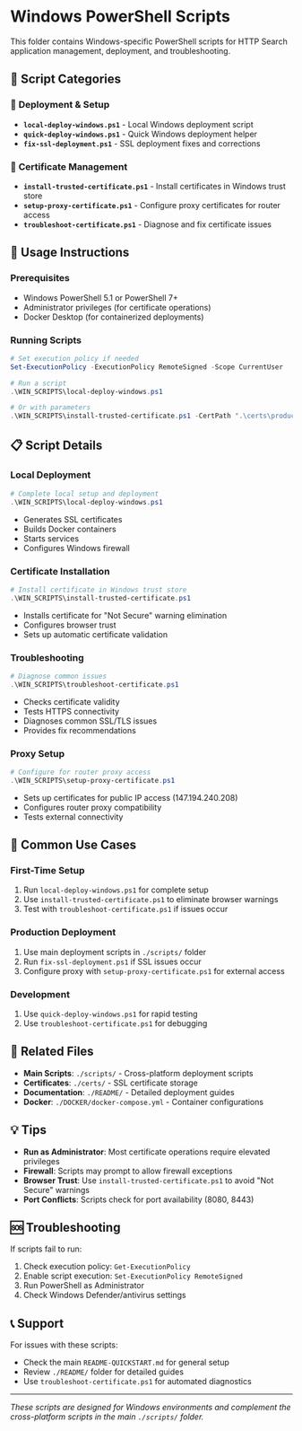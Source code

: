 # Windows PowerShell Scripts

This folder contains Windows-specific PowerShell scripts for HTTP Search application management, deployment, and troubleshooting.

## 📁 Script Categories

### 🔧 **Deployment & Setup**
- **`local-deploy-windows.ps1`** - Local Windows deployment script
- **`quick-deploy-windows.ps1`** - Quick Windows deployment helper
- **`fix-ssl-deployment.ps1`** - SSL deployment fixes and corrections

### 🔐 **Certificate Management**
- **`install-trusted-certificate.ps1`** - Install certificates in Windows trust store
- **`setup-proxy-certificate.ps1`** - Configure proxy certificates for router access
- **`troubleshoot-certificate.ps1`** - Diagnose and fix certificate issues

## 🚀 **Usage Instructions**

### Prerequisites
- Windows PowerShell 5.1 or PowerShell 7+
- Administrator privileges (for certificate operations)
- Docker Desktop (for containerized deployments)

### Running Scripts
```powershell
# Set execution policy if needed
Set-ExecutionPolicy -ExecutionPolicy RemoteSigned -Scope CurrentUser

# Run a script
.\WIN_SCRIPTS\local-deploy-windows.ps1

# Or with parameters
.\WIN_SCRIPTS\install-trusted-certificate.ps1 -CertPath ".\certs\production.p12"
```

## 📋 **Script Details**

### Local Deployment
```powershell
# Complete local setup and deployment
.\WIN_SCRIPTS\local-deploy-windows.ps1
```
- Generates SSL certificates
- Builds Docker containers
- Starts services
- Configures Windows firewall

### Certificate Installation
```powershell
# Install certificate in Windows trust store
.\WIN_SCRIPTS\install-trusted-certificate.ps1
```
- Installs certificate for "Not Secure" warning elimination
- Configures browser trust
- Sets up automatic certificate validation

### Troubleshooting
```powershell
# Diagnose common issues
.\WIN_SCRIPTS\troubleshoot-certificate.ps1
```
- Checks certificate validity
- Tests HTTPS connectivity
- Diagnoses common SSL/TLS issues
- Provides fix recommendations

### Proxy Setup
```powershell
# Configure for router proxy access
.\WIN_SCRIPTS\setup-proxy-certificate.ps1
```
- Sets up certificates for public IP access (147.194.240.208)
- Configures router proxy compatibility
- Tests external connectivity

## 🎯 **Common Use Cases**

### First-Time Setup
1. Run `local-deploy-windows.ps1` for complete setup
2. Use `install-trusted-certificate.ps1` to eliminate browser warnings
3. Test with `troubleshoot-certificate.ps1` if issues occur

### Production Deployment
1. Use main deployment scripts in `./scripts/` folder
2. Run `fix-ssl-deployment.ps1` if SSL issues occur
3. Configure proxy with `setup-proxy-certificate.ps1` for external access

### Development
1. Use `quick-deploy-windows.ps1` for rapid testing
2. Use `troubleshoot-certificate.ps1` for debugging

## 🔗 **Related Files**

- **Main Scripts**: `./scripts/` - Cross-platform deployment scripts
- **Certificates**: `./certs/` - SSL certificate storage
- **Documentation**: `./README/` - Detailed deployment guides
- **Docker**: `./DOCKER/docker-compose.yml` - Container configurations

## 💡 **Tips**

- **Run as Administrator**: Most certificate operations require elevated privileges
- **Firewall**: Scripts may prompt to allow firewall exceptions
- **Browser Trust**: Use `install-trusted-certificate.ps1` to avoid "Not Secure" warnings
- **Port Conflicts**: Scripts check for port availability (8080, 8443)

## 🆘 **Troubleshooting**

If scripts fail to run:
1. Check execution policy: `Get-ExecutionPolicy`
2. Enable script execution: `Set-ExecutionPolicy RemoteSigned`
3. Run PowerShell as Administrator
4. Check Windows Defender/antivirus settings

## 📞 **Support**

For issues with these scripts:
- Check the main `README-QUICKSTART.md` for general setup
- Review `./README/` folder for detailed guides
- Use `troubleshoot-certificate.ps1` for automated diagnostics

---

*These scripts are designed for Windows environments and complement the cross-platform scripts in the main `./scripts/` folder.*